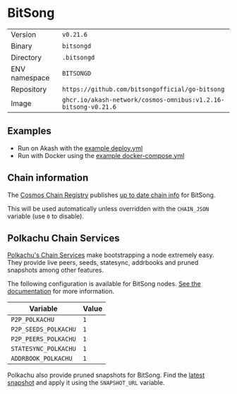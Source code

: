 # BitSong

| | |
|---|---|
|Version|`v0.21.6`|
|Binary|`bitsongd`|
|Directory|`.bitsongd`|
|ENV namespace|`BITSONGD`|
|Repository|`https://github.com/bitsongofficial/go-bitsong`|
|Image|`ghcr.io/akash-network/cosmos-omnibus:v1.2.16-bitsong-v0.21.6`|

## Examples

- Run on Akash with the [example deploy.yml](./deploy.yml)
- Run with Docker using the [example docker-compose.yml](./docker-compose.yml)

## Chain information

The [Cosmos Chain Registry](https://github.com/cosmos/chain-registry) publishes [up to date chain info](https://raw.githubusercontent.com/cosmos/chain-registry/master/bitsong/chain.json) for BitSong.

This will be used automatically unless overridden with the `CHAIN_JSON` variable (use `0` to disable).

## Polkachu Chain Services

[Polkachu's Chain Services](https://www.polkachu.com/networks/bitsong) make bootstrapping a node extremely easy. They provide live peers, seeds, statesync, addrbooks and pruned snapshots among other features.

The following configuration is available for BitSong nodes. [See the documentation](../README.md#polkachu-services) for more information.

|Variable|Value|
|---|---|
|`P2P_POLKACHU`|`1`|
|`P2P_SEEDS_POLKACHU`|`1`|
|`P2P_PEERS_POLKACHU`|`1`|
|`STATESYNC_POLKACHU`|`1`|
|`ADDRBOOK_POLKACHU`|`1`|

Polkachu also provide pruned snapshots for BitSong. Find the [latest snapshot](https://polkachu.com/tendermint_snapshots/bitsong) and apply it using the `SNAPSHOT_URL` variable.
